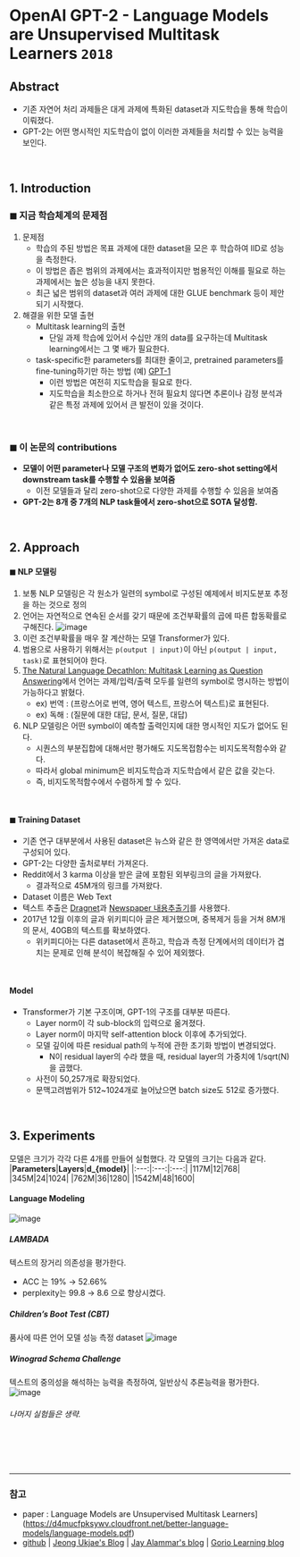 # OpenAI GPT-2 - Language Models are Unsupervised Multitask Learners `2018`

## Abstract

- 기존 자연어 처리 과제들은 대게 과제에 특화된 dataset과 지도학습을 통해 학습이 이뤄졌다.
- GPT-2는 어떤 명시적인 지도학습이 없이 이러한 과제들을 처리할 수 있는 능력을 보인다.

<br>

## 1. Introduction

### ◼ 지금 학습체계의 문제점

1. 문제점
   - 학습의 주된 방법은 목표 과제에 대한 dataset을 모은 후 학습하여 IID로 성능을 측정한다.
   - 이 방법은 좁은 범위의 과제에서는 효과적이지만 범용적인 이해를 필요로 하는 과제에서는 높은 성능을 내지 못한다.
   - 최근 넓은 범위의 dataset과 여러 과제에 대한 GLUE benchmark 등이 제안되기 시작했다.
2. 해결을 위한 모델 출현
   - Multitask learning의 출현
      - 단일 과제 학습에 있어서 수십만 개의 data를 요구하는데 Multitask learning에서는 그 몇 배가 필요한다.
   - task-specific한 parameters를 최대한 줄이고, pretrained parameters를 fine-tuning하기만 하는 방법 (예) [GPT-1](https://github.com/treejw/Study_NLP/tree/main/GPT-1)
      - 이런 방법은 여전히 지도학습을 필요로 한다.
      - 지도학습을 최소한으로 하거나 전혀 필요치 않다면 추론이나 감정 분석과 같은 특정 과제에 있어서 큰 발전이 있을 것이다.


<br>

### ◼ 이 논문의 contributions
- **모델이 어떤 parameter나 모델 구조의 변화가 없어도 zero-shot setting에서 downstream task를 수행할 수 있음을 보여줌**
   - 이전 모델들과 달리 zero-shot으로 다양한 과제를 수행할 수 있음을 보여줌
- **GPT-2는 8개 중 7개의 NLP task들에서 zero-shot으로 SOTA 달성함.**


<br>

## 2. Approach
#### ◼ NLP 모델링
1. 보통 NLP 모델링은 각 원소가 일련의 symbol로 구성된 예제에서 비지도분포 추정을 하는 것으로 정의
2. 언어는 자연적으로 연속된 순서를 갖기 때문에 조건부확률의 곱에 따른 합동확률로 구해진다.
![image](https://user-images.githubusercontent.com/41243762/103394185-4b7c8380-4b6a-11eb-9d54-75ba699f787d.png)
3. 이런 조건부확률을 매우 잘 계산하는 모델 Transformer가 있다.
4. 범용으로 사용하기 위해서는 `p(output | input)`이 아닌 `p(output | input, task)`로 표현되어야 한다.
5. [The Natural Language Decathlon: Multitask Learning as Question Answering](https://arxiv.org/abs/1806.08730)에서 언어는 과제/입력/출력 모두를 일련의 symbol로 명시하는 방법이 가능하다고 밝혔다.
   - ex) 번역 : (프랑스어로 번역, 영어 텍스트, 프랑스어 텍스트)로 표현된다.
   - ex) 독해 : (질문에 대한 대답, 문서, 질문, 대답) 
6. NLP 모델링은 어떤 symbol이 예측할 출력인지에 대한 명시적인 지도가 없어도 된다.
   - 시퀀스의 부분집합에 대해서만 평가해도 지도목접함수는 비지도목적함수와 같다.
   - 따라서 global minimum은 비지도학습과 지도학습에서 같은 값을 갖는다.
   - 즉, 비지도목적함수에서 수렴하게 할 수 있다.
<br>

#### ◼ Training Dataset

- 기존 연구 대부분에서 사용된 dataset은 뉴스와 같은 한 영역에서만 가져온 data로 구성되어 있다.
- GPT-2는 다양한 출처로부터 가져온다.
- Reddit에서 3 karma 이상을 받은 글에 포함된 외부링크의 글을 가져왔다.
   - 결과적으로 45M개의 링크를 가져왔다.
- Dataset 이름은 Web Text
- 텍스트 추출은 [Dragnet](http://www2013.w3c.br/companion/p89.pdf)과 [Newspaper 내용추출기](https://github.com/codelucas/newspaper)를 사용했다.
- 2017년 12월 이후의 글과 위키피디아 글은 제거했으며, 중복제거 등을 거쳐 8M개의 문서, 40GB의 텍스트를 확보하였다.
   - 위키피디아는 다른 dataset에서 흔하고, 학습과 측정 단계에서의 데이터가 겹치는 문제로 인해 분석이 복잡해질 수 있어 제외했다.
<br>

#### Model
- Transformer가 기본 구조이며, GPT-1의 구조를 대부분 따른다.
   - Layer norm이 각 sub-block의 입력으로 옮겨졌다.
   - Layer norm이 마지막 self-attention block 이후에 추가되었다.
   - 모델 깊이에 따른 residual path의 누적에 관한 초기화 방법이 변경되었다.
      - N이 residual layer의 수라 했을 때, residual layer의 가중치에 1/sqrt(N)을 곱했다.
   - 사전이 50,257개로 확장되었다.
   - 문맥고려범위가 512~1024개로 늘어났으면 batch size도 512로 증가했다.

<br>

## 3. Experiments
모델은 크기가 각각 다른 4개를 만들어 실험했다. 각 모델의 크기는 다음과 같다.
|**Parameters**|**Layers**|**d_{model}**|
|:---:|:---:|:---:|
|117M|12|768|
|345M|24|1024|
|762M|36|1280|
|1542M|48|1600|

#### Language Modeling
![image](https://user-images.githubusercontent.com/41243762/103394961-09097580-4b6f-11eb-996f-3fe43dbdea77.png)

##### LAMBADA
텍스트의 장거리 의존성을 평가한다.
- ACC 는 19% → 52.66%
- perplexity는 99.8 → 8.6
으로 향상시켰다.

##### Children’s Boot Test (CBT)
품사에 따른 언어 모델 성능 측정 dataset
![image](https://user-images.githubusercontent.com/41243762/103395008-41a94f00-4b6f-11eb-9d1c-c56d0ae163a9.png)

##### Winograd Schema Challenge
텍스트의 중의성을 해석하는 능력을 측정하여, 일반상식 추론능력을 평가한다.
![image](https://user-images.githubusercontent.com/41243762/103395104-b3819880-4b6f-11eb-8890-c0baaab0bd22.png)

###### 나머지 실험들은 생략.



<br><br><br>

---
### 참고
- paper : Language Models are Unsupervised Multitask Learners](https://d4mucfpksywv.cloudfront.net/better-language-models/language-models.pdf)
- [github](https://github.com/openai/gpt-2) | [Jeong Ukjae's Blog](https://jeongukjae.github.io/posts/1-gpt2-revivew/) | [Jay Alammar's blog](http://jalammar.github.io/illustrated-gpt2/?fbclid=IwAR2-9C2kKU-mObfA89Th47SqsA2kniJUkdXvjwtzK14DvnwB_iApYaIwsP0) | [Gorio Learning blog](https://greeksharifa.github.io/nlp(natural%20language%20processing)%20/%20rnns/2019/08/28/OpenAI-GPT-2-Language-Models-are-Unsupervised-Multitask-Learners/)
